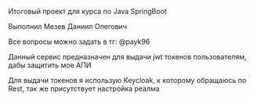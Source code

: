 Итоговый проект для курса по Java SpringBoot

Выполнил Мезев Даниил Олегович

Все вопросы можно задать в тг: @payk96


Данный сервис предназначен для выдачи jwt токенов пользователям, дабы защитить мое АПИ

Для выдачи токенов я использую Keycloak, к которому обращаюсь по Rest, так же присутствует настройка реалма
